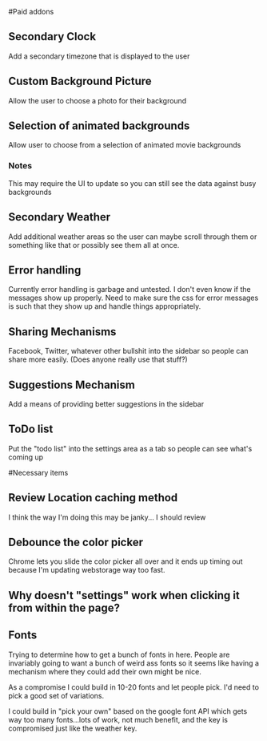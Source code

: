 #Paid addons

## Secondary Clock
Add a secondary timezone that is displayed to the user 

## Custom Background Picture
Allow the user to choose a photo for their background

## Selection of animated backgrounds
Allow user to choose from a selection of animated movie backgrounds
### Notes
This may require the UI to update so you can still see the data against busy backgrounds

## Secondary Weather
Add additional weather areas so the user can maybe scroll through them or something like that or possibly see them all at once.

## Error handling
Currently error handling is garbage and untested. I don't even know if the messages show up properly. Need to make sure the css for error messages is such that they show up and handle things appropriately.

## Sharing Mechanisms
Facebook, Twitter, whatever other bullshit into the sidebar so people can share more easily. (Does anyone really use that stuff?)

## Suggestions Mechanism
Add a means of providing better suggestions in the sidebar

## ToDo list
Put the "todo list" into the settings area as a tab so people can see what's coming up

#Necessary items

## Review Location caching method
I think the way I'm doing this may be janky... I should review

## Debounce the color picker
Chrome lets you slide the color picker all over and it ends up timing out because I'm updating webstorage way too fast.

## Why doesn't "settings" work when clicking it from within the page?

## Fonts
Trying to determine how to get a bunch of fonts in here. People are invariably going to want a bunch of weird ass fonts
so it seems like having a mechanism where they could add their own might be nice. 

As a compromise I could build in 10-20 fonts and let people pick. I'd need to pick a good set of variations.

I could build in "pick your own" based on the google font API which gets way too many fonts...lots of work, not much 
benefit, and the key is compromised just like the weather key.

